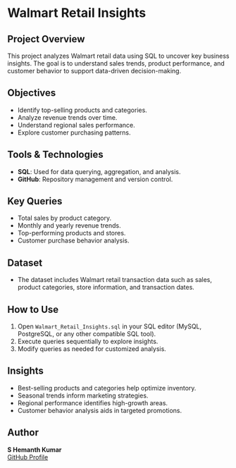 # Walmart Retail Insights

## Project Overview
This project analyzes Walmart retail data using SQL to uncover key business insights. The goal is to understand sales trends, product performance, and customer behavior to support data-driven decision-making.

## Objectives
- Identify top-selling products and categories.
- Analyze revenue trends over time.
- Understand regional sales performance.
- Explore customer purchasing patterns.

## Tools & Technologies
- **SQL**: Used for data querying, aggregation, and analysis.
- **GitHub**: Repository management and version control.

## Key Queries
- Total sales by product category.
- Monthly and yearly revenue trends.
- Top-performing products and stores.
- Customer purchase behavior analysis.

## Dataset
- The dataset includes Walmart retail transaction data such as sales, product categories, store information, and transaction dates.

## How to Use
1. Open `Walmart_Retail_Insights.sql` in your SQL editor (MySQL, PostgreSQL, or any other compatible SQL tool).
2. Execute queries sequentially to explore insights.
3. Modify queries as needed for customized analysis.

## Insights
- Best-selling products and categories help optimize inventory.
- Seasonal trends inform marketing strategies.
- Regional performance identifies high-growth areas.
- Customer behavior analysis aids in targeted promotions.

## Author
**S Hemanth Kumar**  
[GitHub Profile](https://github.com/yourusername)  

